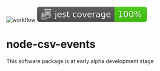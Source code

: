 ![workflow](https://github.com/do-/node-csv-events/actions/workflows/main.yml/badge.svg)
![Jest coverage](./badges/coverage-jest%20coverage.svg)

# node-csv-events
This software package is at early alpha development stage
